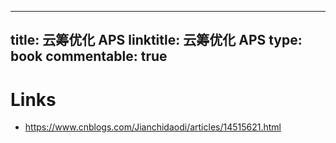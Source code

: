 
---
title: 云筹优化 APS
linktitle: 云筹优化 APS
type: book
commentable: true
---

# Links

- https://www.cnblogs.com/Jianchidaodi/articles/14515621.html

    